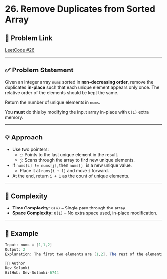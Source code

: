 # 26. Remove Duplicates from Sorted Array

## 🔗 Problem Link
[LeetCode #26](https://leetcode.com/problems/remove-duplicates-from-sorted-array/)

---

## ✅ Problem Statement

Given an integer array `nums` sorted in **non-decreasing order**, remove the duplicates **in-place** such that each unique element appears only once. The relative order of the elements should be kept the same.

Return the number of unique elements in `nums`.

You **must** do this by modifying the input array in-place with `O(1)` extra memory.

---

## 💡 Approach

- Use two pointers:
  - `i`: Points to the last unique element in the result.
  - `j`: Scans through the array to find new unique elements.
- If `nums[i] != nums[j]`, then `nums[j]` is a new unique value.
  - Place it at `nums[i + 1]` and move `i` forward.
- At the end, return `i + 1` as the count of unique elements.

---

## 🧠 Complexity

- **Time Complexity:** `O(n)` – Single pass through the array.
- **Space Complexity:** `O(1)` – No extra space used, in-place modification.

---

## 📌 Example

```java
Input: nums = [1,1,2]
Output: 2
Explanation: The first two elements are [1,2]. The rest of the elements are not important.

👨‍💻 Author
Dev Solanki
GitHub: Dev-Solanki-6744